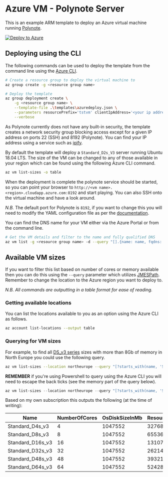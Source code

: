 # Azure VM - Polynote Server

This is an example ARM template to deploy an Azure virtual machine running [Polynote](https://polynote.org/).

[![Deploy to Azure](https://azuredeploy.net/deploybutton.png)](https://azuredeploy.net/)

## Deploying using the CLI

The following commands can be used to deploy the template from the command line using the [Azure CLI](https://docs.microsoft.com/cli/azure/install-azure-cli?view=azure-cli-latest).

```bash
# Create a resource group to deploy the virtual machine to
az group create -g <resource group name>

# Deploy the template
az group deployment create \
    -g <resource group name> \
    --template-file .\templates\azuredeploy.json \
    --parameters resourcePrefix='tstvm' clientIpAddress='<your ip address>' vmAdminUser='<admin username>' vmAdminPass='<admin password>' \
    --verbose
```

As Polynote currently does not have any built-in security, the template creates a network security group blocking access except for a given IP address on ports 22 (SSH) and 8192 (Polynote). You can find your IP address using a service such as [ipify](https://www.ipify.org/).

By default the template will deploy a `Standard_D2s_V3` server running Ubuntu 18.04 LTS. The size of the VM can be changed to any of those available in your region which can be found using the following Azure CLI command.

```bash
az vm list-sizes -o table
```

When the deployment is complete the polynote service should be started, so you can point your browser to `http://<vm name>.<region>.cloudapp.azure.com:8192` and start playing. You can also SSH onto the virtual machine and have a look around.

_N.B._ The default port for Polynote is `8192`, if you want to change this you will need to modify the YAML configuration file as per the [documentation](https://polynote.org/docs/01-installation.html).

You can find the DNS name for your VM either via the Azure Portal or from the command line.

```bash
# Get the VM details and filter to the name and fully qualified DNS
az vm list -g <resource group name> -d --query "[].{name: name, fqdns: fqdns}" --output table
```

## Available VM sizes

If you want to filter this list based on number of cores or memory available then you can do this using the `--query` parameter which utilizes [JMESPath](http://jmespath.org/). Remember to change the location to the Azure region you want to deploy to.

_N.B. All commands are outputting in a table format for ease of reading._

### Getting available locations

You can list the locations available to you as an option using the Azure CLI as follows.

```bash
az account list-locations --output table
```

### Querying for VM sizes

For example, to find all [DS_v3 series](https://docs.microsoft.com/azure/virtual-machines/linux/sizes-general#dsv3-series-1) sizes with more than 8Gb of memory in North Europe you could use the following query.

```bash
az vm list-sizes --location northeurope --query "[?starts_with(name, 'Standard_D') && ends_with(name, 's_v3') && memoryInMb > `8192`]" -o table
```

**REMEMBER** if you're using Powershell to query using the Azure CLI you will need to escape the back ticks (see the memory part of the query below).

```powershell
az vm list-sizes --location northeurope --query "[?starts_with(name, 'Standard_D') && ends_with(name, 's_v3') && memoryInMb > ``8192``]" -o table
```

Based on my own subscription this outputs the following (at the time of writing):

Name             | NumberOfCores   | OsDiskSizeInMb   | ResourceDiskSizeInMb   | MemoryInMb   | MaxDataDiskCount
---------------- | --------------- | ---------------- | ---------------------- | ------------ | ------------------
Standard_D4s_v3  | 4               | 1047552          | 32768                  | 16384        | 8
Standard_D8s_v3  | 8               | 1047552          | 65536                  | 32768        | 16
Standard_D16s_v3 | 16              | 1047552          | 131072                 | 65536        | 32
Standard_D32s_v3 | 32              | 1047552          | 262144                 | 131072       | 32
Standard_D48s_v3 | 48              | 1047552          | 393216                 | 196608       | 32
Standard_D64s_v3 | 64              | 1047552          | 524288                 | 262144       | 32
